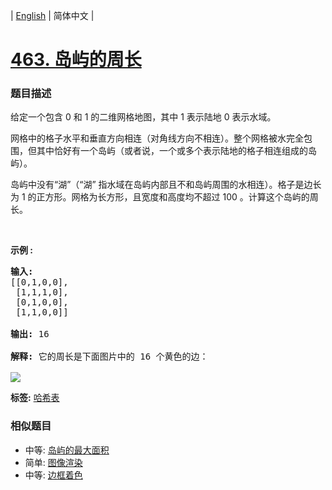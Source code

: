 | [English](README_EN.md) | 简体中文 |

# [463. 岛屿的周长](https://leetcode-cn.com/problems/island-perimeter)
 ### 题目描述
<p>给定一个包含 0 和 1 的二维网格地图，其中 1 表示陆地&nbsp;0 表示水域。</p>

<p>网格中的格子水平和垂直方向相连（对角线方向不相连）。整个网格被水完全包围，但其中恰好有一个岛屿（或者说，一个或多个表示陆地的格子相连组成的岛屿）。</p>

<p>岛屿中没有&ldquo;湖&rdquo;（&ldquo;湖&rdquo; 指水域在岛屿内部且不和岛屿周围的水相连）。格子是边长为 1 的正方形。网格为长方形，且宽度和高度均不超过 100 。计算这个岛屿的周长。</p>

<p>&nbsp;</p>

<p><strong>示例 :</strong></p>

<pre><strong>输入:</strong>
[[0,1,0,0],
 [1,1,1,0],
 [0,1,0,0],
 [1,1,0,0]]

<strong>输出:</strong> 16

<strong>解释:</strong> 它的周长是下面图片中的 16 个黄色的边：

<img src="https://assets.leetcode-cn.com/aliyun-lc-upload/uploads/2018/10/12/island.png">
</pre>

**标签:**  [哈希表](https://leetcode-cn.com/tag/hash-table) 
 ### 相似题目
- 中等:	[岛屿的最大面积](https://leetcode-cn.com/problems/max-area-of-island) 
- 简单:	[图像渲染](https://leetcode-cn.com/problems/flood-fill) 
- 中等:	[边框着色](https://leetcode-cn.com/problems/coloring-a-border) 
